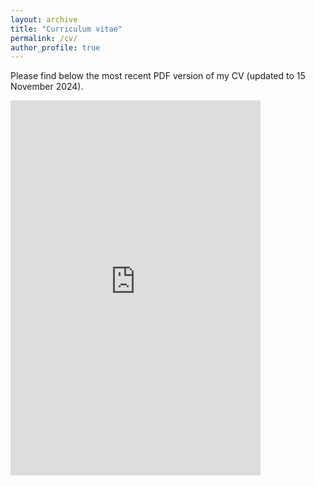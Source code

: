```yaml
---
layout: archive
title: "Curriculum vitae"
permalink: /cv/
author_profile: true
---
```



Please find below the most recent PDF version of my CV (updated to 15 November 2024).


<embed src="https://gerbenzaagsma.github.io/files/Zaagsma-CV-20241115.pdf" type="application/pdf" width="400px" height="600px" />
